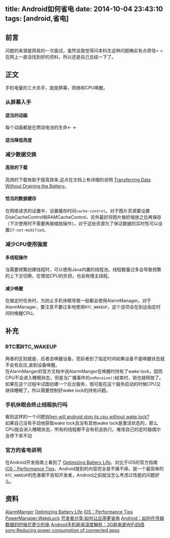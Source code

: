 title: Android如何省电
date: 2014-10-04 23:43:10
tags: [android,省电]
---
前言
-------------
问题的来源是网易的一次面试，虽然说我觉得问本科生这种问题确实有点奇怪= =在网上一直没找到好的资料，所以还是自己总结一下了。
<!--more-->
正文
----------------
手机电量的三大杀手，就是屏幕，网络和CPU唤醒。
### 从屏幕入手
#### 适当的动画
每个动画都是在燃烧电池的生命← ←

#### 适当降低亮度

### 减少数据交换
#### 高效的下载
高效的下载有助于提高效率,这点在文档上有详细的说明 [Transferring Data Without Draining the Battery][11]。

#### 恰当的数据缓存
在网络请求的设置中，设置缓存时间`cache-control`。对于图片资源要设置DiskCacheControl和RAMCacheControl，另外最好将图片做好缩放之后再保存（下次使用时不需要再做缩放操作）。对于这些资源为了保证数据的实时性可以设置`If-not-modified`。  

### 减少CPU使用强度
#### 多线程操作
当需要频繁创建线程时，可以使用Java内置的线程池。线程数量过多会导致频繁的上下文切换，在增加CPU的负担，也会拖慢主线程。

#### 减少唤醒
在做定时任务时，为防止手机休眠导致一般都会使用AlarmManager。对于AlarmManager，要注意不要过多地使用`RTC_WAKEUP`，这个选项会在到达指定时间时唤醒CPU。

补充
------------
### RTC和RTC_WAKEUP
两者的区别就是，后者会唤醒设备，而前者到了指定时间如果设备不是唤醒状态就不会有反应,直到设备唤醒。  
在AlarmManger的官方文档中说AlarmManger在唤醒时持有了wake lock，因而CPU不会进入睡眠状态，但是当广播事件的`onReceive()`结束时，锁也就释放了。如果在这个过程中试图创建一个后台服务，很可能在这个服务启动的时候CPU又继续睡眠了。所以需要控制好wake lock的持有问题。

### 手机休眠会终止线程执行吗
看到这样的一个问题[When will android stop its cpu without wake lock?][2]  
如果自己没有手动地获取wake lock且没有其他wake lock是激活状态的，那么CPU就会进入睡眠状态，所有的线程都不会有机会执行。难怪自己的定时器偶尔会停下来不动

### 官方的省电说明
在Android开发指南上看到了 [Optimizing Battery Life][9]。对比于iOS的官方指南 [iOS：Performance Tips][10]，Android提到的内容完全是不痛不痒。就一个最简单的`RTC_WAKEUP`的危害都不告知开发者，Android之前就没怎么考虑过性能的问题好么。

资料
--------------
[AlarmManger][1]
[Optimizing Battery Life][9]
[iOS：Performance Tips][10]
[PowerManager.WakeLock][4]
[开发者分享:如何让应用更省电][5]
[Android：如何在传输数据的时候花更少的电][6]
[Android手机耗电深度解析：3G耗电是WiFi四倍][3]
[sony:Reducing power consumption of connected apps][7]

[1]: http://developer.android.com/reference/android/app/AlarmManager.html
[2]: http://stackoverflow.com/questions/8337418/when-will-android-stop-its-cpu-without-wake-lock
[3]: http://digi.tech.qq.com/a/20131115/014966.htm
[4]: http://developer.android.com/reference/android/os/PowerManager.WakeLock.html
[5]: http://it.sohu.com/20130806/n383502784.shtml
[6]: http://developer.android.com/training/efficient-downloads/index.html
[7]: http://developer.sonymobile.com/2010/08/23/android-tutorial-reducing-power-consumption-of-connected-apps/
[8]: http://my.oschina.net/zhangjie830621/blog/122116
[9]: http://developer.android.com/training/monitoring-device-state/index.html
[10]: https://developer.apple.com/library/ios/documentation/iphone/conceptual/iphoneosprogrammingguide/PerformanceTips/PerformanceTips.html
[11]: http://developer.android.com/training/efficient-downloads/index.html